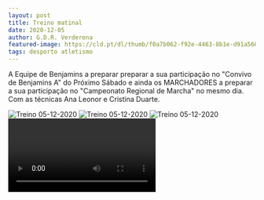 ```yaml
---
layout: post
title: Treino matinal
date: 2020-12-05
author: G.D.R. Verderena
featured-image: https://cld.pt/dl/thumb/f0a7b062-f92e-4463-8b1e-d91a5609cdbb/WhatsApp%20Image%202020-12-05%20at%2012.52.10.jpeg?size=xl&crop=false&format=jpeg
tags: desporto atletismo 
---
```

A Equipe de Benjamins a preparar preparar a sua participação no "Convivo de Benjamins A" do Próximo Sábado e ainda os MARCHADORES a preparar a sua participação no "Campeonato Regional de Marcha" no mesmo dia. Com as técnicas Ana Leonor   e Cristina Duarte.

![Treino 05-12-2020](https://cld.pt/dl/thumb/f0a7b062-f92e-4463-8b1e-d91a5609cdbb/WhatsApp%20Image%202020-12-05%20at%2012.52.10.jpeg?size=xl&crop=false&format=jpeg)
![Treino 05-12-2020](https://cld.pt/dl/download/b3b53533-a79f-4824-bbd9-967a87f1c9ed/WhatsApp%20Image%202020-12-05%20at%2012.52.59%20%281%29.jpeg)
![Treino 05-12-2020](https://cld.pt/dl/download/88f83796-39ab-4361-8d8e-158b58e0a504/WhatsApp%20Image%202020-12-05%20at%2012.52.59.jpeg)
![Treino 05-12-2020](https://cld.pt/dl/download/179467ab-373f-42dc-a236-52c196163b38/WhatsApp%20Video%202020-12-05%20at%2012.53.06.mp4)
